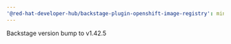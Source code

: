 ```yaml
---
'@red-hat-developer-hub/backstage-plugin-openshift-image-registry': minor
---
```


Backstage version bump to v1.42.5
